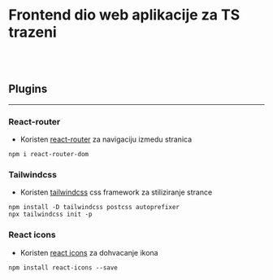 # Frontend dio web aplikacije za TS trazeni
<br>

<br>

## Plugins
<hr>

### React-router
- Koristen [react-router](https://reactrouter.com/docs/en/v6/getting-started/installation#basic-installation) za navigaciju izmedu stranica

```
npm i react-router-dom
```

### Tailwindcss
- Koristen [tailwindcss](https://tailwindcss.com/docs/guides/create-react-app) css framework za stiliziranje strance

```
npm install -D tailwindcss postcss autoprefixer
npx tailwindcss init -p
```

### React icons
- Koristen [react icons](https://react-icons.github.io/react-icons/) za dohvacanje ikona

```
npm install react-icons --save
```
